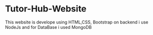 # Tutor-Hub-Website
This website is develope using HTML,CSS, Bootstrap on backend i use NodeJs and for DataBase i used MongoDB
